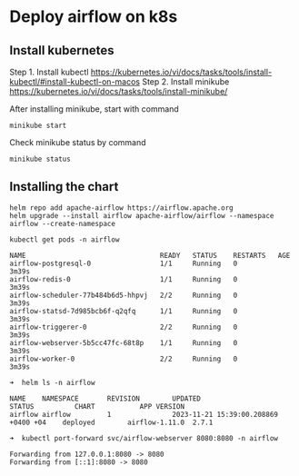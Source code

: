 # Deploy airflow on k8s

## Install kubernetes 
Step 1. Install kubectl 
https://kubernetes.io/vi/docs/tasks/tools/install-kubectl/#install-kubectl-on-macos
Step 2. Install minikube
https://kubernetes.io/vi/docs/tasks/tools/install-minikube/

After installing minikube, start with command
```
minikube start
```
Check minikube status by command
```
minikube status
```
## Installing the chart

```
helm repo add apache-airflow https://airflow.apache.org 
helm upgrade --install airflow apache-airflow/airflow --namespace airflow --create-namespace
```

```
kubectl get pods -n airflow

NAME                                 READY   STATUS    RESTARTS   AGE
airflow-postgresql-0                 1/1     Running   0          3m39s
airflow-redis-0                      1/1     Running   0          3m39s
airflow-scheduler-77b484b6d5-hhpvj   2/2     Running   0          3m39s
airflow-statsd-7d985bcb6f-q2qfq      1/1     Running   0          3m39s
airflow-triggerer-0                  2/2     Running   0          3m39s
airflow-webserver-5b5cc47fc-68t8p    1/1     Running   0          3m39s
airflow-worker-0                     2/2     Running   0          3m39s

➜  helm ls -n airflow

NAME    NAMESPACE       REVISION        UPDATED                                 STATUS          CHART           APP VERSION
airflow airflow         1               2023-11-21 15:39:00.208869 +0400 +04    deployed        airflow-1.11.0  2.7.1   
```

```
➜  kubectl port-forward svc/airflow-webserver 8080:8080 -n airflow

Forwarding from 127.0.0.1:8080 -> 8080
Forwarding from [::1]:8080 -> 8080
```

